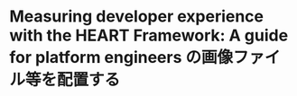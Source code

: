 # Measuring developer experience with the HEART Framework: A guide for platform engineers の画像ファイル等を配置する
